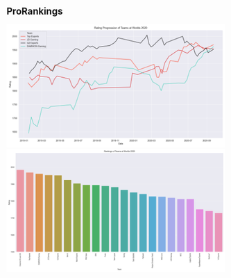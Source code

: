 ProRankings
-----------

![image missing](https://raw.githubusercontent.com/xtevenx/ProRankings/master/data/output_line.png "Rating Progression")
![image missing](https://raw.githubusercontent.com/xtevenx/ProRankings/master/data/output_bar.png "Ratings")

